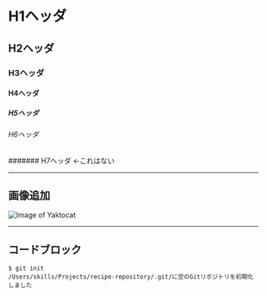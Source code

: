 # H1ヘッダ
## H2ヘッダ
### H3ヘッダ
#### H4ヘッダ
##### H5ヘッダ
###### H6ヘッダ
####### H7ヘッダ ←これはない

---

## 画像追加
![Image of Yaktocat](https://octodex.github.com/images/yaktocat.png)

---

## コードブロック
```
$ git init
/Users/skills/Projects/recipe-repository/.git/に空のGitリポジトリを初期化しました
```
